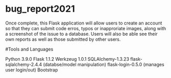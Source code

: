 # bug_report2021
Once complete, this Flask application will allow users to create an account so that they can submit code erros, typos or inapproriate images, along with a screenshot of the issue to a database. Users will also be able see their own reports as well as those submitted by other users.

#Tools and Languages

Python 3.9.0
Flask 1.1.2
Werkzeug 1.0.1
SQLAlchemy-1.3.23 flask-sqlalchemy-2.4.4 (databse/model manipulation)
flask-login-0.5.0 (manages user login/out)
Bootstrap
